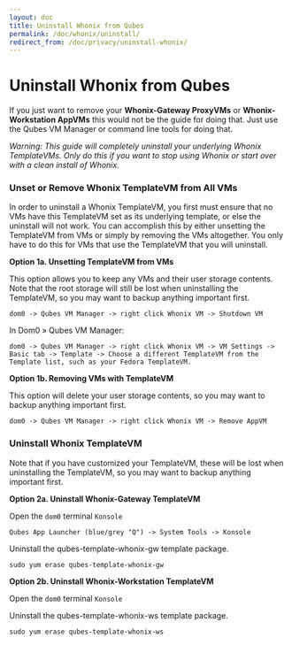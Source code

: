```yaml
---
layout: doc
title: Uninstall Whonix from Qubes
permalink: /doc/whonix/uninstall/
redirect_from: /doc/privacy/uninstall-whonix/
---
```


Uninstall Whonix from Qubes
===========================

If you just want to remove your **Whonix-Gateway ProxyVMs** or **Whonix-Workstation AppVMs** this would not be the guide for doing that. Just use the Qubes VM Manager or command line tools for doing that.

*Warning: This guide will completely uninstall your underlying Whonix TemplateVMs. Only do this if you want to stop using Whonix or start over with a clean install of Whonix.*

### Unset or Remove Whonix TemplateVM from All VMs

In order to uninstall a Whonix TemplateVM, you first must ensure that no VMs have this TemplateVM set as its underlying template, or else the uninstall will not work. You can accomplish this by either unsetting the TemplateVM from VMs or simply by removing the VMs altogether. You only have to do this for VMs that use the TemplateVM that you will uninstall.

**Option 1a. Unsetting TemplateVM from VMs**

This option allows you to keep any VMs and their user storage contents. Note that the root storage will still be lost when uninstalling the TemplateVM, so you may want to backup anything important first.

```
dom0 -> Qubes VM Manager -> right click Whonix VM -> Shutdown VM
```

In Dom0 &raquo; Qubes VM Manager:

```
dom0 -> Qubes VM Manager -> right click Whonix VM -> VM Settings -> Basic tab -> Template -> Choose a different TemplateVM from the Template list, such as your Fedora TemplateVM.
```

**Option 1b. Removing VMs with TemplateVM**

This option will delete your user storage contents, so you may want to backup anything important first.

```
dom0 -> Qubes VM Manager -> right click Whonix VM -> Remove AppVM
```

### Uninstall Whonix TemplateVM

Note that if you have customized your TemplateVM, these will be lost when uninstalling the TemplateVM, so you may want to backup anything important first.

**Option 2a. Uninstall Whonix-Gateway TemplateVM**

Open the `dom0` terminal `Konsole`

```
Qubes App Launcher (blue/grey "Q") -> System Tools -> Konsole
```

Uninstall the qubes-template-whonix-gw template package.

~~~
sudo yum erase qubes-template-whonix-gw
~~~

**Option 2b. Uninstall Whonix-Workstation TemplateVM**

Open the `dom0` terminal `Konsole`

Uninstall the qubes-template-whonix-ws template package.

~~~
sudo yum erase qubes-template-whonix-ws
~~~
